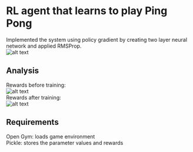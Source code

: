 # RL agent that learns to play Ping Pong
Implemented the system using policy gradient by creating two layer neural network and applied RMSProp.<br />
![alt text](https://github.com/swmshra/pingpongrl/blob/master/pingPong.png)


## Analysis
Rewards before training:<br />
![alt text](https://github.com/swmshra/pingpongrl/blob/master/startRewards.png?raw=true)
<br />
Rewards after training:<br />
![alt text](https://github.com/swmshra/pingpongrl/blob/master/endRewards.png?raw=true)
<br />

## Requirements
Open Gym: loads game environment<br />
Pickle: stores the parameter values and rewards
